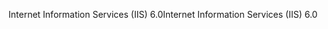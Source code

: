 <span data-ttu-id="60a29-101">Internet Information Services (IIS) 6.0</span><span class="sxs-lookup"><span data-stu-id="60a29-101">Internet Information Services (IIS) 6.0</span></span>
